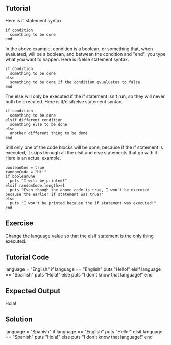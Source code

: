 Tutorial
--------
Here is if statement syntax.

    if condition
      something to be done
    end
In the above example, condition is a boolean, or something that, when evaluated, will be a boolean, and between the condition and "end", you type what you want to happen.
Here is if/else statement syntax.

    if condition
      something to be done
    else
      something to be done if the condition evualuates to false
    end
The else will only be executed if the if statement isn't run, so they will never both be executed.
Here is if/elsif/else statement syntax.

    if condition
      something to be done
    elsif different condition
      something else to be done
    else
      another different thing to be done
    end
Still only one of the code blocks will be done, because if the if statement is executed, it skips through all the elsif and else statements that go with it.
Here is an actual example.

    booleanOne = true
    randomCode = "Hi!"
    if booleanOne
      puts "I will be printed!"
    elsif randomCode.length>=1
      puts "Even though the above code is true, I won't be executed because the earlier if statement was true!"
    else
      puts "I won't be printed because the if statement was executed!"
    end


Exercise
--------
Change the language value so that the elsif statement is the only thing executed.

Tutorial Code
-------------
language = "English"
if language == "English"
  puts "Hello!"
elsif language == "Spanish"
  puts "Hola!"
else
  puts "I don't know that language!"
end

Expected Output
---------------
Hola!

Solution
--------

language = "Spanish"
if language == "English"
  puts "Hello!"
elsif language == "Spanish"
  puts "Hola!"
else
  puts "I don't know that language!"
end
